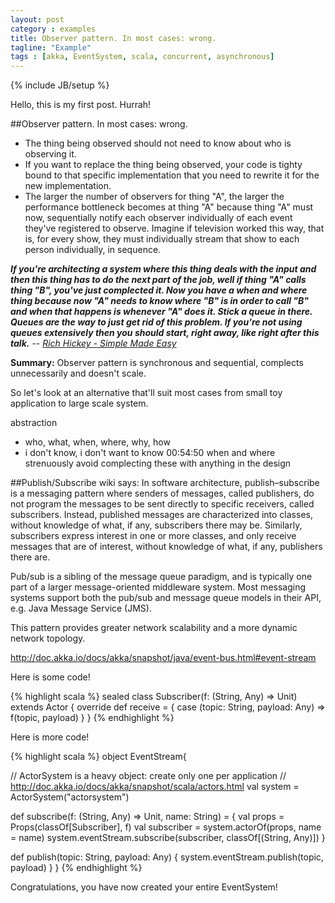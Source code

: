 ```yaml
---
layout: post
category : examples
title: Observer pattern. In most cases: wrong.
tagline: "Example"
tags : [akka, EventSystem, scala, concurrent, asynchronous]
---
```

{% include JB/setup %}

Hello, this is my first post. Hurrah!

##Observer pattern. In most cases: wrong.
- The thing being observed should not need to know about who is observing it.
- If you want to replace the thing being observed, your code is tighty bound to that specific implementation that you need to rewrite it for the new implementation.
- The larger the number of observers for thing "A", the larger the performance bottleneck becomes at thing "A" because thing "A" must now, sequentially notify each observer individually of each event they've registered to observe. Imagine if television worked this way, that is, for every show, they must individually stream that show to each person individually, in sequence. 

**_If you're architecting a system where this thing deals with the input and then this thing has to do the next part of the job, well if thing "A" calls thing "B", you've just complected it. Now you have a when and where thing because now "A" needs to know where "B" is in order to call "B" and when that happens is whenever "A" does it. Stick a queue in there. Queues are the way to just get rid of this problem. If you're not using queues extensively then you should start, right away, like right after this talk._**
-- <cite>[Rich Hickey - Simple Made Easy][1]</cite>

[1]:http://www.infoq.com/presentations/Simple-Made-Easy

**Summary:** Observer pattern is synchronous and sequential, complects unnecessarily and doesn't scale.

So let's look at an alternative that'll suit most cases from small toy application to large scale system. 




abstraction
- who, what, when, where, why, how
- i don't know, i don't want to know
00:54:50
when and where
strenuously avoid complecting these with anything in the design



##Publish/Subscribe
wiki says:
In software architecture, publish–subscribe is a messaging pattern where senders of messages, called publishers, do not program the messages to be sent directly to specific receivers, called subscribers. Instead, published messages are characterized into classes, without knowledge of what, if any, subscribers there may be. Similarly, subscribers express interest in one or more classes, and only receive messages that are of interest, without knowledge of what, if any, publishers there are.

Pub/sub is a sibling of the message queue paradigm, and is typically one part of a larger message-oriented middleware system. Most messaging systems support both the pub/sub and message queue models in their API, e.g. Java Message Service (JMS).

This pattern provides greater network scalability and a more dynamic network topology.


http://doc.akka.io/docs/akka/snapshot/java/event-bus.html#event-stream

Here is some code!

{% highlight scala %}
sealed class Subscriber(f: (String, Any) => Unit) extends Actor {
  override def receive = { case (topic: String, payload: Any) => f(topic, payload) }
}
{% endhighlight %}

Here is more code!

{% highlight scala %}
object EventStream{

  // ActorSystem is a heavy object: create only one per application
  // http://doc.akka.io/docs/akka/snapshot/scala/actors.html
  val system = ActorSystem("actorsystem")

  def subscribe(f: (String, Any) => Unit, name: String) = {
    val props = Props(classOf[Subscriber], f)
    val subscriber = system.actorOf(props, name = name)
    system.eventStream.subscribe(subscriber, classOf[(String, Any)])
  }

  def publish(topic: String, payload: Any) {
    system.eventStream.publish(topic, payload)
  }
}
{% endhighlight %}

Congratulations, you have now created your entire EventSystem!